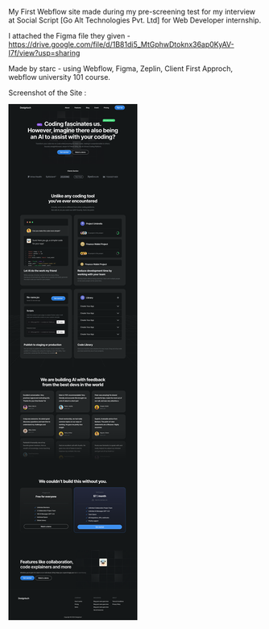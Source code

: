 My First Webflow site made during my pre-screening test for my interview at Social Script [Go Alt Technologies Pvt. Ltd] for Web Developer internship.

I attached the Figma file they given - https://drive.google.com/file/d/1B81di5_MtGphwDtoknx36ap0KyAV-I7f/view?usp=sharing

Made by starc - using Webflow, Figma, Zeplin, Client First Approch, webflow university 101 course.

Screenshot of the Site : 

<img src='Web Page.png'> </img>
